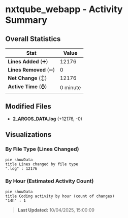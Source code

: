 # nxtqube_webapp - Activity Summary 

## Overall Statistics

| Stat                   | Value                                                             |
| ---------------------- | ----------------------------------------------------------------- |
| **Lines Added** (➕)   | 12176                                          |
| **Lines Removed** (➖) | 0                                        |
| **Net Change** (↕)    | 12176                |
| **Active Time** (⌚)   | 0 minute |


## Modified Files
- **2_ARGOS_DATA.log** (+12176, -0)

## Visualizations

### By File Type (Lines Changed)

```mermaid
pie showData
title Lines changed by file type
".log" : 12176
```

### By Hour (Estimated Activity Count)

```mermaid
pie showData
title Coding activity by hour (count of changes)
"14h" : 1
```


> **Last Updated:** 10/04/2025, 15:00:09